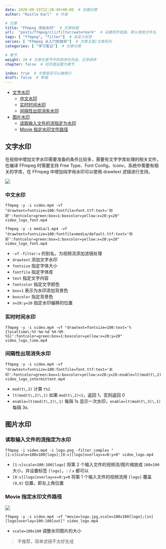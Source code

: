 ```yaml
---
date: 2020-09-15T22:20:49+08:00  # 创建日期
author: "Rustle Karl"  # 作者

# 文章
title: "FFmpeg 添加水印"  # 文章标题
url:  "posts/ffmpeg/cli/filter/watermark"  # 设置网页链接，默认使用文件名
tags: [ "ffmpeg", "filter"]  # 自定义标签
series: [ "FFmpeg 从入门到放弃"]  # 文章主题/文章系列
categories: [ "学习笔记"]  # 文章分类

# 章节
weight: 20 # 文章在章节中的排序优先级，正序排序
chapter: false  # 将页面设置为章节

index: true  # 文章是否可以被索引
draft: false  # 草稿
---
```


- [文字水印](#文字水印)
  - [中文水印](#中文水印)
  - [实时时间水印](#实时时间水印)
  - [间隔性出现消失水印](#间隔性出现消失水印)
- [图片水印](#图片水印)
  - [读取输入文件的流指定为水印](#读取输入文件的流指定为水印)
  - [Movie 指定水印文件路径](#movie-指定水印文件路径)

## 文字水印

在视频中增加文字水印需要准备的条件比较多，需要有文字字库处理的相关文件，在编译 FFmpeg 时需要支持 Free Type、Font Config、Iconv，系统中需要有相关的字库，在 FFmpeg 中增加纯字母水印可以使用 drawtext 滤镜进行支持。

![](https://i.loli.net/2021/01/06/OsIrUXZ5quJoE4S.png)

### 中文水印

```
ffmpeg -y -i video.mp4 -vf "drawtext=fontsize=100:fontfile=font.ttf:text='你好':fontcolor=green:box=1:boxcolor=yellow:x=20:y=20" video_logo_font.mp4
```

```
ffmpeg -y -i media/1.mp4 -vf "drawtext=fontsize=100:fontfile=media/default.ttf:text='你好':fontcolor=green:box=1:boxcolor=yellow:x=20:y=20" video_logo_font.mp4
```

- `-vf` `-filter:v` 的别名，为视频流添加滤镜处理
- `drawtext` 添加文字水印
- `fontsize` 指定字体大小
- `fontfile` 指定字体库
- `text` 指定文字内容
- `fontcolor` 指定文字颜色
- `box=1` 表示为水印添加背景色
- `boxcolor` 指定背景色
- `x=20:y=20` 指定水印偏移的位置

### 实时时间水印

```
ffmpeg -y -i video.mp4 -vf "drawtext=fontsize=100:text='%{localtime\:%Y-%m-%d %H-%M-%S}':fontcolor=green:box=1:boxcolor=yellow:x=20:y=20" video_logo_time.mp4
```

### 间隔性出现消失水印

```
ffmpeg -y -i video.mp4 -vf "drawtext=fontsize=100:fontfile=font.ttf:text='水印':fontcolor=green:box=1:boxcolor=yellow:x=20:y=20:enable=lt(mod(t\,2)\,1)" video_logo_intermittent.mp4
```

- `mod(t\,2)`  计算 `t%2`
- `lt(mod(t\,2)\,1)` 如果 `mod(t\,2)<1`，返回 1，否则返回 0
- `enable=lt(mod(t\,2)\,1)` 每隔 1s 显示一次水印，`enable=lt(mod(t\,3)\,1)` 每隔 3s.

## 图片水印

### 读取输入文件的流指定为水印

```
ffmpeg -i video.mp4 -i logo.png -filter_complex "[1:v]scale=100x100[logo];[0:v][logo]overlay=x=0:y=0" video_logo.mp4
```

- `[1:v]scale=100:100[logo]` 将第 2 个输入文件的视频流/图片缩放成 `100x100` 大小，并设置标签 `[logo]`，`:` / `x` 都可以
- `[0:v][logo]overlay=x=0:y=0` 将第 1 个输入文件的视频流用 `[logo]` 覆盖 `(0,0)` 位置，即左上角位置

### Movie 指定水印文件路径

![](https://i.loli.net/2021/01/06/5gXPy9cUjmWfEV1.png)

```
ffmpeg -y -i video.mp4 -vf "movie=logo.jpg,scale=100x100[logo];[in][logo]overlay=100:100[out]" video_logo.mp4
```

- `scale=100x100` 调整水印图片的大小

> 不推荐，简单滤镜不太好生成
